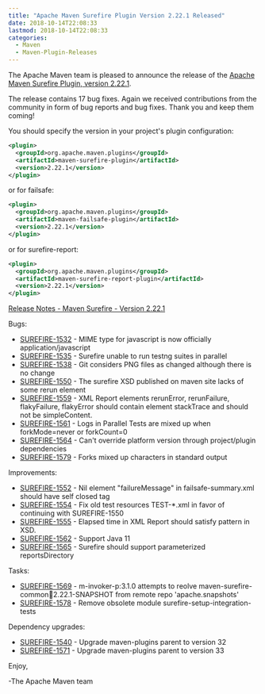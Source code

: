 ```yaml
---
title: "Apache Maven Surefire Plugin Version 2.22.1 Released"
date: 2018-10-14T22:08:33
lastmod: 2018-10-14T22:08:33
categories:
  - Maven
  - Maven-Plugin-Releases
---
```

The Apache Maven team is pleased to announce the release of the 
[Apache Maven Surefire Plugin, version 2.22.1](https://maven.apache.org/plugins/maven-surefire-plugin/).


The release contains 17 bug fixes.
Again we received contributions from the community in form of bug reports
and bug fixes.
Thank you and keep them coming!

You should specify the version in your project's plugin configuration:

```xml
<plugin>
  <groupId>org.apache.maven.plugins</groupId>
  <artifactId>maven-surefire-plugin</artifactId>
  <version>2.22.1</version>
</plugin>
```

or for failsafe:

```xml
<plugin>
  <groupId>org.apache.maven.plugins</groupId>
  <artifactId>maven-failsafe-plugin</artifactId>
  <version>2.22.1</version>
</plugin>
```

or for surefire-report:

```xml
<plugin>
  <groupId>org.apache.maven.plugins</groupId>
  <artifactId>maven-surefire-report-plugin</artifactId>
  <version>2.22.1</version>
</plugin>
```

<!-- more -->

[Release Notes - Maven Surefire - Version 2.22.1](https://issues.apache.org/jira/secure/ReleaseNote.jspa?projectId=12317927&version=12343425)

Bugs:

 * [SUREFIRE-1532](https://issues.apache.org/jira/browse/SUREFIRE-1532) - MIME type for javascript is now officially application/javascript
 * [SUREFIRE-1535](https://issues.apache.org/jira/browse/SUREFIRE-1535) - Surefire unable to run testng suites in parallel
 * [SUREFIRE-1538](https://issues.apache.org/jira/browse/SUREFIRE-1538) - Git considers PNG files as changed although there is no change
 * [SUREFIRE-1550](https://issues.apache.org/jira/browse/SUREFIRE-1550) - The surefire XSD published on maven site lacks of some rerun element
 * [SUREFIRE-1559](https://issues.apache.org/jira/browse/SUREFIRE-1559) - XML Report elements rerunError, rerunFailure, flakyFailure, flakyError should contain element stackTrace and should not be simpleContent.
 * [SUREFIRE-1561](https://issues.apache.org/jira/browse/SUREFIRE-1561) - Logs in Parallel Tests are mixed up when forkMode=never or forkCount=0
 * [SUREFIRE-1564](https://issues.apache.org/jira/browse/SUREFIRE-1564) - Can't override platform version through project/plugin dependencies
 * [SUREFIRE-1579](https://issues.apache.org/jira/browse/SUREFIRE-1579) - Forks mixed up characters in standard output

Improvements:

 * [SUREFIRE-1552](https://issues.apache.org/jira/browse/SUREFIRE-1552) - Nil element "failureMessage" in failsafe-summary.xml should have self closed tag
 * [SUREFIRE-1554](https://issues.apache.org/jira/browse/SUREFIRE-1554) - Fix old test resources TEST-*.xml in favor of continuing with SUREFIRE-1550
 * [SUREFIRE-1555](https://issues.apache.org/jira/browse/SUREFIRE-1555) - Elapsed time in XML Report should satisfy pattern in XSD.
 * [SUREFIRE-1562](https://issues.apache.org/jira/browse/SUREFIRE-1562) - Support Java 11
 * [SUREFIRE-1565](https://issues.apache.org/jira/browse/SUREFIRE-1565) - Surefire should support parameterized reportsDirectory

Tasks:

 * [SUREFIRE-1569](https://issues.apache.org/jira/browse/SUREFIRE-1569) - m-invoker-p:3.1.0 attempts to reolve maven-surefire-common:jar:2.22.1-SNAPSHOT from remote repo 'apache.snapshots'
 * [SUREFIRE-1578](https://issues.apache.org/jira/browse/SUREFIRE-1578) - Remove obsolete module surefire-setup-integration-tests

Dependency upgrades:

 * [SUREFIRE-1540](https://issues.apache.org/jira/browse/SUREFIRE-1540) - Upgrade maven-plugins parent to version 32
 * [SUREFIRE-1571](https://issues.apache.org/jira/browse/SUREFIRE-1571) - Upgrade maven-plugins parent to version 33

Enjoy,

-The Apache Maven team

